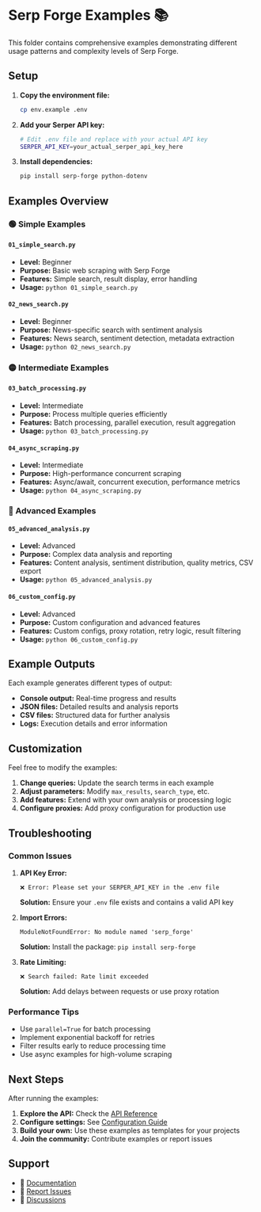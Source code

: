 # Serp Forge Examples 📚

This folder contains comprehensive examples demonstrating different usage patterns and complexity levels of Serp Forge.

## Setup

1. **Copy the environment file:**
   ```bash
   cp env.example .env
   ```

2. **Add your Serper API key:**
   ```bash
   # Edit .env file and replace with your actual API key
   SERPER_API_KEY=your_actual_serper_api_key_here
   ```

3. **Install dependencies:**
   ```bash
   pip install serp-forge python-dotenv
   ```

## Examples Overview

### 🟢 Simple Examples

#### `01_simple_search.py`
- **Level:** Beginner
- **Purpose:** Basic web scraping with Serp Forge
- **Features:** Simple search, result display, error handling
- **Usage:** `python 01_simple_search.py`

#### `02_news_search.py`
- **Level:** Beginner
- **Purpose:** News-specific search with sentiment analysis
- **Features:** News search, sentiment detection, metadata extraction
- **Usage:** `python 02_news_search.py`

### 🟡 Intermediate Examples

#### `03_batch_processing.py`
- **Level:** Intermediate
- **Purpose:** Process multiple queries efficiently
- **Features:** Batch processing, parallel execution, result aggregation
- **Usage:** `python 03_batch_processing.py`

#### `04_async_scraping.py`
- **Level:** Intermediate
- **Purpose:** High-performance concurrent scraping
- **Features:** Async/await, concurrent execution, performance metrics
- **Usage:** `python 04_async_scraping.py`

### 🔴 Advanced Examples

#### `05_advanced_analysis.py`
- **Level:** Advanced
- **Purpose:** Complex data analysis and reporting
- **Features:** Content analysis, sentiment distribution, quality metrics, CSV export
- **Usage:** `python 05_advanced_analysis.py`

#### `06_custom_config.py`
- **Level:** Advanced
- **Purpose:** Custom configuration and advanced features
- **Features:** Custom configs, proxy rotation, retry logic, result filtering
- **Usage:** `python 06_custom_config.py`

## Example Outputs

Each example generates different types of output:

- **Console output:** Real-time progress and results
- **JSON files:** Detailed results and analysis reports
- **CSV files:** Structured data for further analysis
- **Logs:** Execution details and error information

## Customization

Feel free to modify the examples:

1. **Change queries:** Update the search terms in each example
2. **Adjust parameters:** Modify `max_results`, `search_type`, etc.
3. **Add features:** Extend with your own analysis or processing logic
4. **Configure proxies:** Add proxy configuration for production use

## Troubleshooting

### Common Issues

1. **API Key Error:**
   ```
   ❌ Error: Please set your SERPER_API_KEY in the .env file
   ```
   **Solution:** Ensure your `.env` file exists and contains a valid API key

2. **Import Errors:**
   ```
   ModuleNotFoundError: No module named 'serp_forge'
   ```
   **Solution:** Install the package: `pip install serp-forge`

3. **Rate Limiting:**
   ```
   ❌ Search failed: Rate limit exceeded
   ```
   **Solution:** Add delays between requests or use proxy rotation

### Performance Tips

- Use `parallel=True` for batch processing
- Implement exponential backoff for retries
- Filter results early to reduce processing time
- Use async examples for high-volume scraping

## Next Steps

After running the examples:

1. **Explore the API:** Check the [API Reference](../docs/API.md)
2. **Configure settings:** See [Configuration Guide](../docs/CONFIGURATION.md)
3. **Build your own:** Use these examples as templates for your projects
4. **Join the community:** Contribute examples or report issues

## Support

- 📖 [Documentation](../docs/)
- 🐛 [Report Issues](https://github.com/vishalm/serp-forge/issues)
- 💬 [Discussions](https://github.com/vishalm/serp-forge/discussions) 